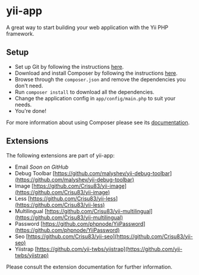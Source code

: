 yii-app
=======

A great way to start building your web application with the Yii PHP framework.

## Setup

 * Set up Git by following the instructions [here](https://help.github.com/articles/set-up-git).
 * Download and install Composer by following the instructions [here](http://getcomposer.org/download/).
 * Browse through the `composer.json` and remove the dependencies you don't need.
 * Run `composer install` to download all the dependencies.
 * Change the application config in `app/config/main.php` to suit your needs.
 * You're done!

For more information about using Composer please see its [documentation](http://getcomposer.org/doc/).

## Extensions

The following extensions are part of yii-app:

 * Email *Soon on GitHub*
 * Debug Toolbar [https://github.com/malyshev/yii-debug-toolbar](https://github.com/malyshev/yii-debug-toolbar)
 * Image [https://github.com/Crisu83/yii-image](https://github.com/Crisu83/yii-image)
 * Less [https://github.com/Crisu83/yii-less](https://github.com/Crisu83/yii-less)
 * Multilingual [https://github.com/Crisu83/yii-multilingual](https://github.com/Crisu83/yii-multilingual)
 * Password [https://github.com/phpnode/YiiPassword](https://github.com/phpnode/YiiPassword)
 * Seo [https://github.com/Crisu83/yii-seo](https://github.com/Crisu83/yii-seo)
 * Yiistrap [https://github.com/yii-twbs/yiistrap](https://github.com/yii-twbs/yiistrap)

Please consult the extension documentation for further information.



